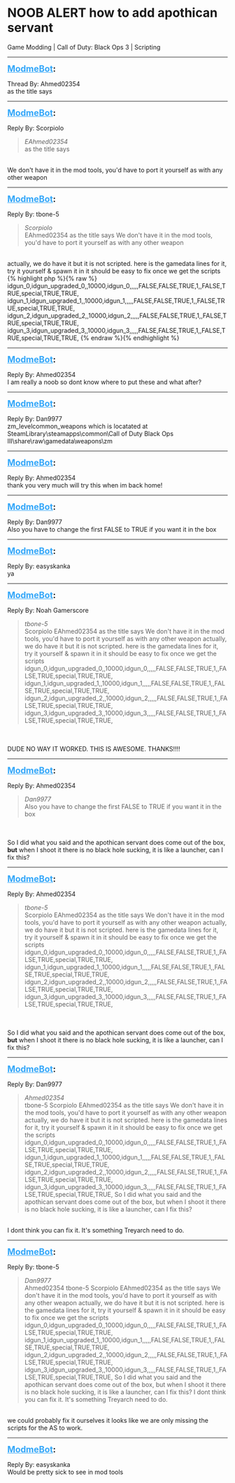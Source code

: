 # NOOB ALERT how  to add apothican servant
Game Modding | Call of Duty: Black Ops 3 | Scripting

---
<strong style="font-size: 1.4em;"><span style="text-decoration: underline;text-decoration-color: #34a7f9;"><span style="color:#34a7f9;">ModmeBot</span></span>:</strong>

<p>Thread By: Ahmed02354<br />as the title says</p>

---
<strong style="font-size: 1.4em;"><span style="text-decoration: underline;text-decoration-color: #34a7f9;"><span style="color:#34a7f9;">ModmeBot</span></span>:</strong>

<p>Reply By: Scorpiolo<br /><blockquote><em>EAhmed02354</em><br />as the title says</blockquote><br /> We don&#39;t have it in the mod tools, you&#39;d have to port it yourself as with any other weapon</p>

---
<strong style="font-size: 1.4em;"><span style="text-decoration: underline;text-decoration-color: #34a7f9;"><span style="color:#34a7f9;">ModmeBot</span></span>:</strong>

<p>Reply By: tbone-5<br /><blockquote><em>Scorpiolo</em><br />EAhmed02354 as the title says  We don&#39;t have it in the mod tools, you&#39;d have to port it yourself as with any other weapon</blockquote><br /> actually, we do have it but it is not scripted. here is the gamedata lines for it, try it yourself &amp; spawn it in it should be easy to fix once we get the scripts<br />{% highlight php %}{% raw %}
idgun_0,idgun_upgraded_0,,10000,idgun_0,,,,,FALSE,FALSE,TRUE,1,,FALSE,TRUE,special,TRUE,TRUE,
idgun_1,idgun_upgraded_1,,10000,idgun_1,,,,,FALSE,FALSE,TRUE,1,,FALSE,TRUE,special,TRUE,TRUE,
idgun_2,idgun_upgraded_2,,10000,idgun_2,,,,,FALSE,FALSE,TRUE,1,,FALSE,TRUE,special,TRUE,TRUE,
idgun_3,idgun_upgraded_3,,10000,idgun_3,,,,,FALSE,FALSE,TRUE,1,,FALSE,TRUE,special,TRUE,TRUE,
{% endraw %}{% endhighlight %}
</p>

---
<strong style="font-size: 1.4em;"><span style="text-decoration: underline;text-decoration-color: #34a7f9;"><span style="color:#34a7f9;">ModmeBot</span></span>:</strong>

<p>Reply By: Ahmed02354<br />I am really a noob so dont know where to put these and what after?</p>

---
<strong style="font-size: 1.4em;"><span style="text-decoration: underline;text-decoration-color: #34a7f9;"><span style="color:#34a7f9;">ModmeBot</span></span>:</strong>

<p>Reply By: Dan9977<br />zm_levelcommon_weapons which is locatated at SteamLibrary\steamapps\common\Call of Duty Black Ops III\share\raw\gamedata\weapons\zm</p>

---
<strong style="font-size: 1.4em;"><span style="text-decoration: underline;text-decoration-color: #34a7f9;"><span style="color:#34a7f9;">ModmeBot</span></span>:</strong>

<p>Reply By: Ahmed02354<br />thank you very much will try this when im back home!</p>

---
<strong style="font-size: 1.4em;"><span style="text-decoration: underline;text-decoration-color: #34a7f9;"><span style="color:#34a7f9;">ModmeBot</span></span>:</strong>

<p>Reply By: Dan9977<br />Also you have to change the first FALSE to TRUE if you want it in the box</p>

---
<strong style="font-size: 1.4em;"><span style="text-decoration: underline;text-decoration-color: #34a7f9;"><span style="color:#34a7f9;">ModmeBot</span></span>:</strong>

<p>Reply By: easyskanka<br />ya</p>

---
<strong style="font-size: 1.4em;"><span style="text-decoration: underline;text-decoration-color: #34a7f9;"><span style="color:#34a7f9;">ModmeBot</span></span>:</strong>

<p>Reply By: Noah Gamerscore<br /><blockquote><em>tbone-5</em><br />Scorpiolo EAhmed02354 as the title says  We don&#39;t have it in the mod tools, you&#39;d have to port it yourself as with any other weapon  actually, we do have it but it is not scripted. here is the gamedata lines for it, try it yourself &amp; spawn it in it should be easy to fix once we get the scripts idgun_0,idgun_upgraded_0,,10000,idgun_0,,,,,FALSE,FALSE,TRUE,1,,FALSE,TRUE,special,TRUE,TRUE, idgun_1,idgun_upgraded_1,,10000,idgun_1,,,,,FALSE,FALSE,TRUE,1,,FALSE,TRUE,special,TRUE,TRUE, idgun_2,idgun_upgraded_2,,10000,idgun_2,,,,,FALSE,FALSE,TRUE,1,,FALSE,TRUE,special,TRUE,TRUE, idgun_3,idgun_upgraded_3,,10000,idgun_3,,,,,FALSE,FALSE,TRUE,1,,FALSE,TRUE,special,TRUE,TRUE,</blockquote><br /> <br />DUDE NO WAY IT WORKED. THIS IS AWESOME. THANKS!!!!</p>

---
<strong style="font-size: 1.4em;"><span style="text-decoration: underline;text-decoration-color: #34a7f9;"><span style="color:#34a7f9;">ModmeBot</span></span>:</strong>

<p>Reply By: Ahmed02354<br /><blockquote><em>Dan9977</em><br />Also you have to change the first FALSE to TRUE if you want it in the box</blockquote><br /> <br />So I did what you said and the apothican servant does come out of the box, <strong>but</strong> when I shoot it there is no black hole sucking, it is like a launcher, can I fix this?</p>

---
<strong style="font-size: 1.4em;"><span style="text-decoration: underline;text-decoration-color: #34a7f9;"><span style="color:#34a7f9;">ModmeBot</span></span>:</strong>

<p>Reply By: Ahmed02354<br /><blockquote><em>tbone-5</em><br />Scorpiolo EAhmed02354 as the title says  We don&#39;t have it in the mod tools, you&#39;d have to port it yourself as with any other weapon  actually, we do have it but it is not scripted. here is the gamedata lines for it, try it yourself &amp; spawn it in it should be easy to fix once we get the scripts idgun_0,idgun_upgraded_0,,10000,idgun_0,,,,,FALSE,FALSE,TRUE,1,,FALSE,TRUE,special,TRUE,TRUE, idgun_1,idgun_upgraded_1,,10000,idgun_1,,,,,FALSE,FALSE,TRUE,1,,FALSE,TRUE,special,TRUE,TRUE, idgun_2,idgun_upgraded_2,,10000,idgun_2,,,,,FALSE,FALSE,TRUE,1,,FALSE,TRUE,special,TRUE,TRUE, idgun_3,idgun_upgraded_3,,10000,idgun_3,,,,,FALSE,FALSE,TRUE,1,,FALSE,TRUE,special,TRUE,TRUE,</blockquote><br /> <br />So I did what you said and the apothican servant does come out of the box, <strong>but</strong> when I shoot it there is no black hole sucking, it is like a launcher, can I fix this?</p>

---
<strong style="font-size: 1.4em;"><span style="text-decoration: underline;text-decoration-color: #34a7f9;"><span style="color:#34a7f9;">ModmeBot</span></span>:</strong>

<p>Reply By: Dan9977<br /><blockquote><em>Ahmed02354</em><br />tbone-5 Scorpiolo EAhmed02354 as the title says  We don&#39;t have it in the mod tools, you&#39;d have to port it yourself as with any other weapon  actually, we do have it but it is not scripted. here is the gamedata lines for it, try it yourself &amp; spawn it in it should be easy to fix once we get the scripts idgun_0,idgun_upgraded_0,,10000,idgun_0,,,,,FALSE,FALSE,TRUE,1,,FALSE,TRUE,special,TRUE,TRUE, idgun_1,idgun_upgraded_1,,10000,idgun_1,,,,,FALSE,FALSE,TRUE,1,,FALSE,TRUE,special,TRUE,TRUE, idgun_2,idgun_upgraded_2,,10000,idgun_2,,,,,FALSE,FALSE,TRUE,1,,FALSE,TRUE,special,TRUE,TRUE, idgun_3,idgun_upgraded_3,,10000,idgun_3,,,,,FALSE,FALSE,TRUE,1,,FALSE,TRUE,special,TRUE,TRUE,   So I did what you said and the apothican servant does come out of the box, but when I shoot it there is no black hole sucking, it is like a launcher, can I fix this?</blockquote><br /> I dont think you can fix it. It&#39;s something Treyarch need to do.</p>

---
<strong style="font-size: 1.4em;"><span style="text-decoration: underline;text-decoration-color: #34a7f9;"><span style="color:#34a7f9;">ModmeBot</span></span>:</strong>

<p>Reply By: tbone-5<br /><blockquote><em>Dan9977</em><br />Ahmed02354 tbone-5 Scorpiolo EAhmed02354 as the title says  We don&#39;t have it in the mod tools, you&#39;d have to port it yourself as with any other weapon  actually, we do have it but it is not scripted. here is the gamedata lines for it, try it yourself &amp; spawn it in it should be easy to fix once we get the scripts idgun_0,idgun_upgraded_0,,10000,idgun_0,,,,,FALSE,FALSE,TRUE,1,,FALSE,TRUE,special,TRUE,TRUE, idgun_1,idgun_upgraded_1,,10000,idgun_1,,,,,FALSE,FALSE,TRUE,1,,FALSE,TRUE,special,TRUE,TRUE, idgun_2,idgun_upgraded_2,,10000,idgun_2,,,,,FALSE,FALSE,TRUE,1,,FALSE,TRUE,special,TRUE,TRUE, idgun_3,idgun_upgraded_3,,10000,idgun_3,,,,,FALSE,FALSE,TRUE,1,,FALSE,TRUE,special,TRUE,TRUE,   So I did what you said and the apothican servant does come out of the box, but when I shoot it there is no black hole sucking, it is like a launcher, can I fix this?  I dont think you can fix it. It&#39;s something Treyarch need to do.</blockquote><br /> we could probably fix it ourselves it looks like we are only missing the scripts for the AS to work.</p>

---
<strong style="font-size: 1.4em;"><span style="text-decoration: underline;text-decoration-color: #34a7f9;"><span style="color:#34a7f9;">ModmeBot</span></span>:</strong>

<p>Reply By: easyskanka<br />Would be pretty sick to see in mod tools</p>
